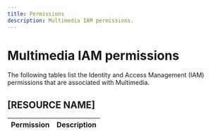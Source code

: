 ```yaml
---
title: Permissions
description: Multimedia IAM permissions.
---
```


# Multimedia IAM permissions

The following tables list the Identity and Access Management (IAM) permissions that are associated with Multimedia.

## [RESOURCE NAME]

| Permission | Description |
| --- | --- |
